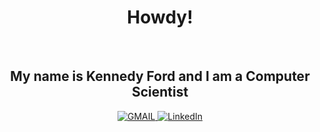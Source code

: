 <h1 align="center">Howdy!</h1>
<br>

<h2 align="center">My name is Kennedy Ford and I am a Computer Scientist</h2>

<p align="center">
  <a href="">
      <img alt="GMAIL" src="https://img.shields.io/badge/Email-Contact-darkred?style=for-the-badge&logo=gmail&labelColor=grey&logoColor=white" />
    </a>
 <a href="https://www.linkedin.com/in/kennedy-ford-0567ba205">
      <img alt="LinkedIn" src="https://img.shields.io/badge/LinkedIn-Connect-Blue?style=for-the-badge&logo=LinkedIn" />
    </a>

</p>
